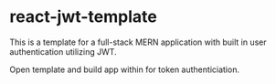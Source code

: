 # react-jwt-template

This is a template for a full-stack MERN application with built in user authentication utilizing JWT.

Open template and build app within for token authenticiation.